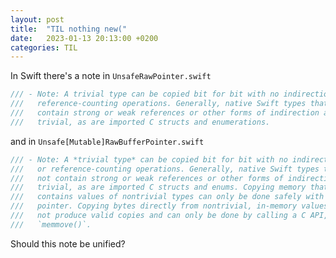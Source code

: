```yaml
---
layout: post
title:  "TIL nothing new("
date:   2023-01-13 20:13:00 +0200
categories: TIL
---
```

In Swift there's a note in `UnsafeRawPointer.swift`

```swift
/// - Note: A trivial type can be copied bit for bit with no indirection or
///   reference-counting operations. Generally, native Swift types that do not
///   contain strong or weak references or other forms of indirection are
///   trivial, as are imported C structs and enumerations.
```

and in `Unsafe[Mutable]RawBufferPointer.swift`

```swift
/// - Note: A *trivial type* can be copied bit for bit with no indirection
///   or reference-counting operations. Generally, native Swift types that do
///   not contain strong or weak references or other forms of indirection are
///   trivial, as are imported C structs and enums. Copying memory that
///   contains values of nontrivial types can only be done safely with a typed
///   pointer. Copying bytes directly from nontrivial, in-memory values does
///   not produce valid copies and can only be done by calling a C API, such as
///   `memmove()`.
```

Should this note be unified?
